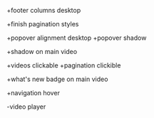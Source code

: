 +footer columns desktop

+finish pagination styles

+popover alignment desktop
+popover shadow

+shadow on main video

+videos clickable
+pagination clickible

+what's new badge on main video

+navigation hover

-video player